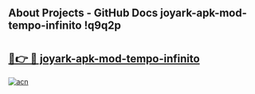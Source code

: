 ## About Projects - GitHub Docs joyark-apk-mod-tempo-infinito !q9q2p

# <h2><a href="https://andorid.site?title=joyark-apk-mod-tempo-infinito&ref=13PRO">🔗👉 🔴 joyark-apk-mod-tempo-infinito</a></h2>

[![acn](https://github.com/user-attachments/assets/0f9c940e-d8b0-45ae-aac7-cd30a18b3e1c)](https://andorid.site?title=joyark-apk-mod-tempo-infinito&ref=13PRO)

